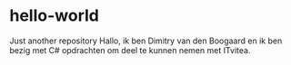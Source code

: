 # hello-world
Just another repository
Hallo, ik ben Dimitry van den Boogaard en ik ben bezig met C# opdrachten om deel te kunnen nemen met ITvitea.
